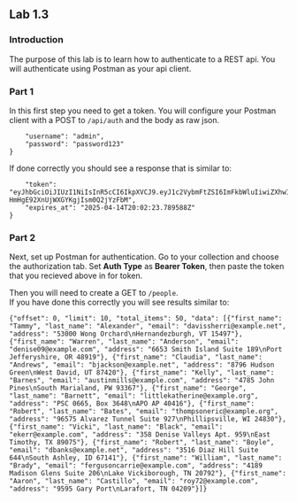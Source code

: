 ## Lab 1.3

### Introduction
The purpose of this lab is to learn how to authenticate to a REST api. You will authenticate using Postman as your api client. 

### Part 1 
In this first step you need to get a token. You will configure your Postman client with a POST to `/api/auth` and the body as raw json.    

```{
    "username": "admin",
    "password": "password123"
}
```

If done correctly you should see a response that is similar to: 

```{
    "token": "eyJhbGciOiJIUzI1NiIsInR5cCI6IkpXVCJ9.eyJ1c2VybmFtZSI6ImFkbWluIiwiZXhwIjoxNzQ0NjYwOTQzfQ.MtvSz9cUeXMX-HmHgE92XnUjWXGYKgjIsm0Q2jYzFbM",
    "expires_at": "2025-04-14T20:02:23.789588Z"
}
```

### Part 2
Next, set up Postman for authentication. Go to your collection and choose the authorization tab. Set **Auth Type** as **Bearer Token**, then paste the token that you recieved above in for token. 

Then you will need to create a GET to `/people`.  
If you have done this correctly you will see results similar to: 
```
{"offset": 0, "limit": 10, "total_items": 50, "data": [{"first_name": "Tammy", "last_name": "Alexander", "email": "davissherri@example.net", "address": "53000 Wong Orchard\nHernandezburgh, VT 15497"}, {"first_name": "Warren", "last_name": "Anderson", "email": "denise09@example.com", "address": "6653 Smith Island Suite 189\nPort Jefferyshire, OR 48919"}, {"first_name": "Claudia", "last_name": "Andrews", "email": "bjackson@example.net", "address": "8796 Hudson Green\nWest David, UT 87420"}, {"first_name": "Kelly", "last_name": "Barnes", "email": "austinmills@example.com", "address": "4785 John Pines\nSouth Marialand, PW 93367"}, {"first_name": "George", "last_name": "Barnett", "email": "littlekatherine@example.org", "address": "PSC 0665, Box 3648\nAPO AP 40416"}, {"first_name": "Robert", "last_name": "Bates", "email": "thompsoneric@example.org", "address": "96575 Alvarez Tunnel Suite 927\nPhillipsville, WI 24830"}, {"first_name": "Vicki", "last_name": "Black", "email": "ekerr@example.com", "address": "358 Denise Valleys Apt. 959\nEast Timothy, TX 89075"}, {"first_name": "Robert", "last_name": "Boyle", "email": "dbanks@example.net", "address": "3516 Diaz Hill Suite 644\nSouth Ashley, ID 67141"}, {"first_name": "William", "last_name": "Brady", "email": "fergusoncarrie@example.com", "address": "4189 Madison Glens Suite 206\nLake Vickiborough, TN 20792"}, {"first_name": "Aaron", "last_name": "Castillo", "email": "roy72@example.com", "address": "9595 Gary Port\nLarafort, TN 04209"}]}
```

